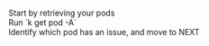 <br>
Start by retrieving your pods
<br>
Run `k get pod -A`
<br>
Identify which pod has an issue, and move to NEXT
